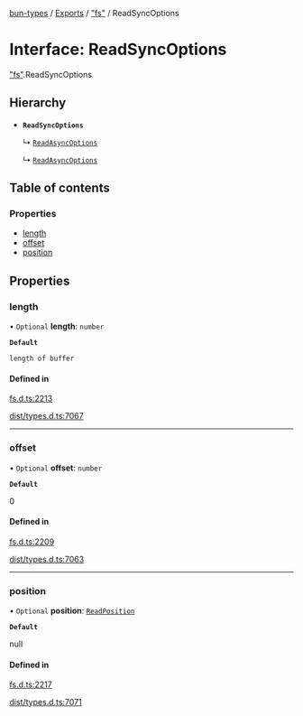 [bun-types](https://github.com/oven-sh/bun-types/blob/master/api-docs/README.md) / [Exports](https://github.com/oven-sh/bun-types/blob/master/api-docs/modules.md) / ["fs"](https://github.com/oven-sh/bun-types/blob/master/api-docs/modules/fs_.md) / ReadSyncOptions

# Interface: ReadSyncOptions

["fs"](https://github.com/oven-sh/bun-types/blob/master/api-docs/modules/fs_.md).ReadSyncOptions

## Hierarchy

- **`ReadSyncOptions`**

  ↳ [`ReadAsyncOptions`](https://github.com/oven-sh/bun-types/blob/master/api-docs/interfaces/fs_.ReadAsyncOptions.md)

  ↳ [`ReadAsyncOptions`](https://github.com/oven-sh/bun-types/blob/master/api-docs/interfaces/node_fs_.ReadAsyncOptions.md)

## Table of contents

### Properties

- [length](https://github.com/oven-sh/bun-types/blob/master/api-docs/interfaces/fs_.ReadSyncOptions.md#length)
- [offset](https://github.com/oven-sh/bun-types/blob/master/api-docs/interfaces/fs_.ReadSyncOptions.md#offset)
- [position](https://github.com/oven-sh/bun-types/blob/master/api-docs/interfaces/fs_.ReadSyncOptions.md#position)

## Properties

### length

• `Optional` **length**: `number`

**`Default`**

`length of buffer`

#### Defined in

[fs.d.ts:2213](https://github.com/valgaze/bun-types/blob/6f8dbf8/fs.d.ts#L2213)

[dist/types.d.ts:7067](https://github.com/valgaze/bun-types/blob/6f8dbf8/dist/types.d.ts#L7067)

___

### offset

• `Optional` **offset**: `number`

**`Default`**

0

#### Defined in

[fs.d.ts:2209](https://github.com/valgaze/bun-types/blob/6f8dbf8/fs.d.ts#L2209)

[dist/types.d.ts:7063](https://github.com/valgaze/bun-types/blob/6f8dbf8/dist/types.d.ts#L7063)

___

### position

• `Optional` **position**: [`ReadPosition`](https://github.com/oven-sh/bun-types/blob/master/api-docs/modules/fs_.md#readposition)

**`Default`**

null

#### Defined in

[fs.d.ts:2217](https://github.com/valgaze/bun-types/blob/6f8dbf8/fs.d.ts#L2217)

[dist/types.d.ts:7071](https://github.com/valgaze/bun-types/blob/6f8dbf8/dist/types.d.ts#L7071)
